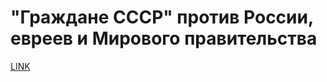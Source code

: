 # "Граждане СССР" против России, евреев и Мирового правительства



[LINK](https://varlamov.ru/3578963.html)